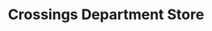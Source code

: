 ---
title: "Crossings Department Store"
url: /mandaluyong/crossings-department-store/
shop: Warenhaus
---